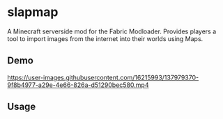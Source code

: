 # slapmap

A Minecraft serverside mod for the Fabric Modloader.
Provides players a tool to import images from the internet into their worlds using Maps.

## Demo
https://user-images.githubusercontent.com/16215993/137979370-9f8b4977-a29e-4e66-826a-d51290bec580.mp4

## Usage




